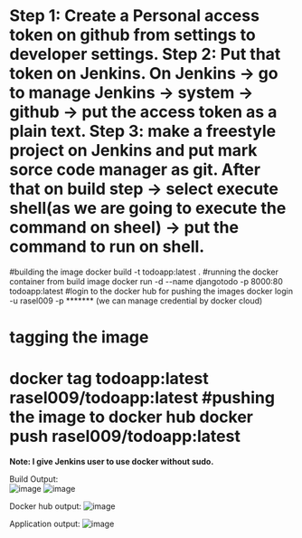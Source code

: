 Step 1:
Create a Personal access token on github from settings to developer settings.
Step 2:
 Put that token on Jenkins. On Jenkins -> go to manage Jenkins -> system -> github -> put the access token as a plain text.
Step 3: 
make a freestyle project on Jenkins and put mark sorce code manager as git. After that on build step -> select execute shell(as we are going to execute the command on sheel) -> put the command to run on shell.
=============================================================
#building the image
docker build -t todoapp:latest .
#running the docker container from build image
docker run -d --name djangotodo -p 8000:80 todoapp:latest
#login to the docker hub for pushing the images
docker login -u rasel009 -p ******* (we can manage credential by docker cloud)
# tagging the image
docker tag todoapp:latest rasel009/todoapp:latest
#pushing the image to docker hub
docker push rasel009/todoapp:latest 
==============================================================
**Note: I give Jenkins user to use docker without sudo.**

Build Output:  
![image](https://github.com/MdRasel0/assignment-2-python/assets/52493009/8765db7f-1aa3-46ce-b6f1-da5bd3531a89)
![image](https://github.com/MdRasel0/assignment-2-python/assets/52493009/9dd17a64-b3c8-4401-b163-c1757db2115e)
 
Docker hub output:
![image](https://github.com/MdRasel0/assignment-2-python/assets/52493009/f3cebca9-d727-4069-b360-2a0e400272e6)

Application output:
![image](https://github.com/MdRasel0/assignment-2-python/assets/52493009/69101492-6fbe-47bd-bd91-cfbaafc21856)


 


